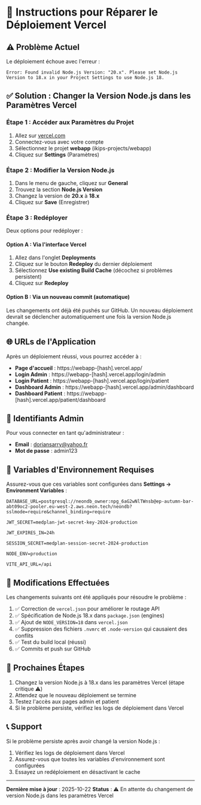 # 🔧 Instructions pour Réparer le Déploiement Vercel

## ⚠️ Problème Actuel

Le déploiement échoue avec l'erreur :
```
Error: Found invalid Node.js Version: "20.x". Please set Node.js Version to 18.x in your Project Settings to use Node.js 18.
```

## ✅ Solution : Changer la Version Node.js dans les Paramètres Vercel

### Étape 1 : Accéder aux Paramètres du Projet

1. Allez sur [vercel.com](https://vercel.com)
2. Connectez-vous avec votre compte
3. Sélectionnez le projet **webapp** (ikips-projects/webapp)
4. Cliquez sur **Settings** (Paramètres)

### Étape 2 : Modifier la Version Node.js

1. Dans le menu de gauche, cliquez sur **General**
2. Trouvez la section **Node.js Version**
3. Changez la version de **20.x** à **18.x**
4. Cliquez sur **Save** (Enregistrer)

### Étape 3 : Redéployer

Deux options pour redéployer :

#### Option A : Via l'interface Vercel
1. Allez dans l'onglet **Deployments**
2. Cliquez sur le bouton **Redeploy** du dernier déploiement
3. Sélectionnez **Use existing Build Cache** (décochez si problèmes persistent)
4. Cliquez sur **Redeploy**

#### Option B : Via un nouveau commit (automatique)
Les changements ont déjà été pushés sur GitHub. Un nouveau déploiement devrait se déclencher automatiquement une fois la version Node.js changée.

## 🌐 URLs de l'Application

Après un déploiement réussi, vous pourrez accéder à :

- **Page d'accueil** : https://webapp-[hash].vercel.app/
- **Login Admin** : https://webapp-[hash].vercel.app/login/admin
- **Login Patient** : https://webapp-[hash].vercel.app/login/patient
- **Dashboard Admin** : https://webapp-[hash].vercel.app/admin/dashboard
- **Dashboard Patient** : https://webapp-[hash].vercel.app/patient/dashboard

## 👤 Identifiants Admin

Pour vous connecter en tant qu'administrateur :

- **Email** : doriansarry@yahoo.fr
- **Mot de passe** : admin123

## 🔐 Variables d'Environnement Requises

Assurez-vous que ces variables sont configurées dans **Settings → Environment Variables** :

```
DATABASE_URL=postgresql://neondb_owner:npg_6aG2wNlTWnsb@ep-autumn-bar-abt09oc2-pooler.eu-west-2.aws.neon.tech/neondb?sslmode=require&channel_binding=require

JWT_SECRET=medplan-jwt-secret-key-2024-production

JWT_EXPIRES_IN=24h

SESSION_SECRET=medplan-session-secret-2024-production

NODE_ENV=production

VITE_API_URL=/api
```

## 📝 Modifications Effectuées

Les changements suivants ont été appliqués pour résoudre le problème :

1. ✅ Correction de `vercel.json` pour améliorer le routage API
2. ✅ Spécification de Node.js 18.x dans `package.json` (engines)
3. ✅ Ajout de `NODE_VERSION=18` dans `vercel.json`
4. ✅ Suppression des fichiers `.nvmrc` et `.node-version` qui causaient des conflits
5. ✅ Test du build local (réussi)
6. ✅ Commits et push sur GitHub

## 🚀 Prochaines Étapes

1. Changez la version Node.js à 18.x dans les paramètres Vercel (étape critique ⚠️)
2. Attendez que le nouveau déploiement se termine
3. Testez l'accès aux pages admin et patient
4. Si le problème persiste, vérifiez les logs de déploiement dans Vercel

## 📞 Support

Si le problème persiste après avoir changé la version Node.js :
1. Vérifiez les logs de déploiement dans Vercel
2. Assurez-vous que toutes les variables d'environnement sont configurées
3. Essayez un redéploiement en désactivant le cache

---

**Dernière mise à jour** : 2025-10-22
**Status** : ⚠️ En attente du changement de version Node.js dans les paramètres Vercel
